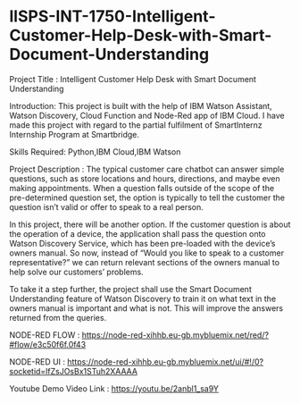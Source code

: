 # llSPS-INT-1750-Intelligent-Customer-Help-Desk-with-Smart-Document-Understanding

Project Title : Intelligent Customer Help Desk with Smart Document Understanding

Introduction: This project is built with the help of IBM Watson Assistant, Watson Discovery, Cloud Function and Node-Red app of IBM Cloud. I have made this project with regard to the partial fulfilment of SmartInternz Internship Program at Smartbridge.

Skills Required: Python,IBM Cloud,IBM Watson

Project Description : The typical customer care chatbot can answer simple questions, such as store locations and hours, directions, and maybe even making appointments. When a question falls outside of the scope of the pre-determined question set, the option is typically to tell the customer the question isn’t valid or offer to speak to a real person.

In this project, there will be another option. If the customer question is about the operation of a device, the application shall pass the question onto Watson Discovery Service, which has been pre-loaded with the device’s owners manual. So now, instead of “Would you like to speak to a customer representative?” we can return relevant sections of the owners manual to help solve our customers’ problems.

To take it a step further, the project shall use the Smart Document Understanding feature of Watson Discovery to train it on what text in the owners manual is important and what is not. This will improve the answers returned from the queries.

NODE-RED FLOW : https://node-red-xihhb.eu-gb.mybluemix.net/red/?#flow/e3c50f6f.0f43

NODE-RED UI : https://node-red-xihhb.eu-gb.mybluemix.net/ui/#!/0?socketid=lfZsJOsBx1STuh2XAAAA

Youtube Demo Video Link :  https://youtu.be/2anbl1_sa9Y
